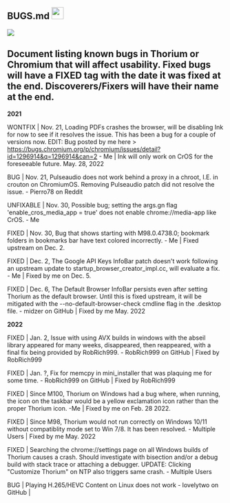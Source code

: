 ## BUGS.md <img src="https://github.com/Alex313031/thorium/blob/main/logos/STAGING/bug.svg" width="28">

<img src="https://github.com/Alex313031/thorium/blob/main/logos/STAGING/robot_256.png">

## Document listing known bugs in Thorium or Chromium that will affect usability. Fixed bugs will have a FIXED tag with the date it was fixed at the end. Discoverers/Fixers will have their name at the end.
**2021**

WONTFIX | Nov. 21, Loading PDFs crashes the browser, will be disabling Ink for now to see if it resolves the issue. This has been a bug for a couple of versions now.  EDIT: Bug posted by me here > https://bugs.chromium.org/p/chromium/issues/detail?id=1296914&q=1296914&can=2 - Me | Ink will only work on CrOS for the foreseeable future. May. 28, 2022

BUG | Nov. 21, Pulseaudio does not work behind a proxy in a chroot, I.E. in crouton on ChromiumOS. Removing Pulseaudio patch did not resolve the issue. - Pierro78 on Reddit

UNFIXABLE | Nov. 30, Possible bug; setting the args.gn flag 'enable_cros_media_app = true' does not enable chrome://media-app like CrOS. - Me

FIXED | Nov. 30, Bug that shows starting with M98.0.4738.0; bookmark folders in bookmarks bar have text colored incorrectly. - Me | Fixed upstream on Dec. 2.

FIXED | Dec. 2, The Google API Keys InfoBar patch doesn't work following an upstream update to startup_browser_creator_impl.cc, will evaluate a fix. - Me | Fixed by me on Dec. 5.

FIXED | Dec. 6, The Default Browser InfoBar persists even after setting Thorium as the default browser. Until this is fixed upstream, it will be mitigated with the --no-default-browser-check cmdline flag in the .desktop file. - midzer on GitHub | Fixed by me May. 2022

**2022**

FIXED | Jan. 2, Issue with using AVX builds in windows with the abseil library appeared for many weeks, disappeared, then reappeared, with a final fix being provided by RobRich999. - RobRich999 on GitHub | Fixed by RobRich999

FIXED | Jan. ?, Fix for memcpy in mini_installer that was plaquing me for some time. - RobRich999 on GitHub | Fixed by RobRich999

FIXED | Since M100, Thorium on Windows had a bug where, when running, the icon on the taskbar would be a yellow exclamation icon rather than the proper Thorium icon. -Me | Fixed by me on Feb. 28 2022.

FIXED | Since M98, Thorium would not run correctly on Windows 10/11 without compatiblity mode set to Win 7/8. It has been resolved. - Multiple Users | Fixed by me May. 2022

FIXED | Searching the chrome://settings page on all Windows builds of Thorium causes a crash. Should investigate with bisection and/or a debug build with stack trace or attaching a debugger. UPDATE: Clicking "Customize Thorium" on NTP also triggers same crash. - Multiple Users

BUG | Playing H.265/HEVC Content on Linux does not work - lovelytwo on GitHub |
